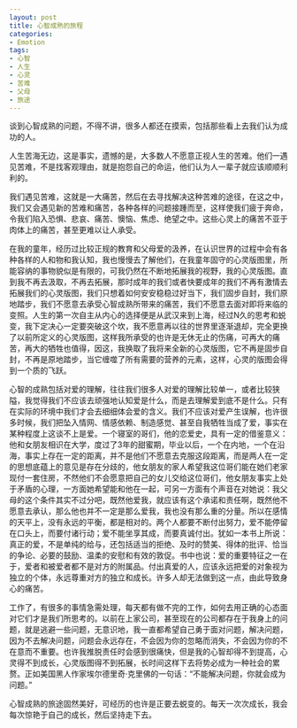 ```yaml
---
layout: post
title: 心智成熟的旅程
categories:
- Emotion
tags:
- 心智
- 人生
- 心灵
- 苦难
- 父母
- 旅途
---
```


谈到心智成熟的问题，不得不讲，很多人都还在摸索，包括那些看上去我们认为成功的人。

人生苦海无边，这是事实，遗憾的是，大多数人不愿意正视人生的苦难。他们一遇见苦难，不是找客观理由，就是抱怨自己的命运，他们认为人一辈子就应该顺顺利利的。

我们遇见苦难，这就是一大痛苦，然后在去寻找解决这种苦难的途径，在这之中，我们又会遇见新的苦难和痛苦，各种各样的问题接踵而至，这样使我们疲于奔命，令我们陷入恐惧、悲哀、痛苦、懊恼、焦虑、绝望之中。这些心灵上的痛苦不亚于肉体上的痛苦，甚至更难以让人承受。

在我的童年，经历过比较正规的教育和父母爱的汲养，在认识世界的过程中会有各种各样的人和物和我认知，我也慢慢去了解他们，在我童年固守的心灵版图里，所能容纳的事物貌似是有限的，可我仍然在不断地拓展我的视野，我的心灵版图。直到我不再去汲取，不再去拓展，那时成年的我们或者快要成年的我们不再有激情去拓展我们的心灵版图，我们只想着如何安安稳稳过好当下，我们固步自封，我们原地踏步，我们不愿意去承受心智成熟所带来的痛苦，我们不愿意去面对即将来临的变照。人生的第一次自主从内心的选择便是从武汉来到上海，经过N久的思考和蜕变，我下定决心一定要突破这个坎，我不愿意再以往的世界里逐渐退却，完全更换了以前所定义的心灵版图，这样我所承受的也许是无休无止的伤痛，可再大的痛苦，再大的牺牲也值得，因这，我换取了我将来全新的心灵版图，它不再是固步自封，不再是原地踏步，当它缠噬了所有需要的营养的元素，这样，心灵的版图会得到一个质的飞跃。

心智的成熟包括对爱的理解，往往我们很多人对爱的理解比较单一，或者比较狭隘，我觉得我们不应该去顽强地认知爱是什么，而是去理解爱到底不是什么。只有在实际的环境中我们才会去细细体会爱的含义。我们不应该对爱产生误解，也许很多时候，我们把坠入情网、情感依赖、制造感觉、甚至自我牺牲当成了爱，事实在某种程度上这谈不上是爱。一个寝室的哥们，他的恋爱史，具有一定的借鉴意义：他和女朋友相识在大学，度过了3年的甜蜜期，毕业以后，一个在内地，一个在沿海，事实上存在一定的距离，并不是他们不愿意去克服这段距离，而是两人在一定的思想底蕴上的意见是存在分歧的，他女朋友的家人希望我这位哥们能在她们老家现付一套住房，不然他们不会愿意把自己的女儿交给这位哥们，他女朋友事实上处于矛盾的心理，一方面她希望能和他在一起，可另一方面有个声音在对她说：我父母的这个条件其实不过分吧，既然他爱我，就应该有这个承诺和责任啊，既然他不愿意去承认，那么他也并不一定是那么爱我，我也没有那么重的分量。所以在感情的天平上，没有永远的平衡，都是相对的。两个人都要不断付出努力，爱不能停留在口头上，而要付诸行动；爱不能坐享其成，而要真诚付出。犹如一本书上所说：真正的爱，不是单纯的给与，还包括适当的拒绝、及时的赞美、得体的批评、恰当的争论、必要的鼓励、温柔的安慰和有效的敦促。书中也说：爱的重要特征之一在于，爱者和被爱者都不是对方的附属品。付出真爱的人，应该永远把爱的对象视为独立的个体，永远尊重对方的独立和成长。许多人却无法做到这一点，由此导致身心的痛苦。

工作了，有很多的事情急需处理，每天都有做不完的工作，如何去用正确的心态面对它们才是我们所思考的。以前在上家公司，甚至现在的公司都存在于我身上的问题，就是逃避一些问题，无意识地，我一直都希望自己勇于面对问题，解决问题，因为不去解决问题，问题会永远存在，不会因为你的忽略而消失，不会因为你的不在意而不重要。也许我推脱责任时会感到很痛快，但是我的心智却得不到提高，心灵得不到成长，心灵版图得不到拓展，长时间这样下去将势必成为一种社会的累赘。正如美国黑人作家埃尔德里奇·克里佛的一句话：“不能解决问题，你就会成为问题。”

心智成熟的旅途固然美好，可经历的也许是正要去蜕变的。每天一次次成长，我会每次惊艳于自己的成长，然后坚持走下去。
